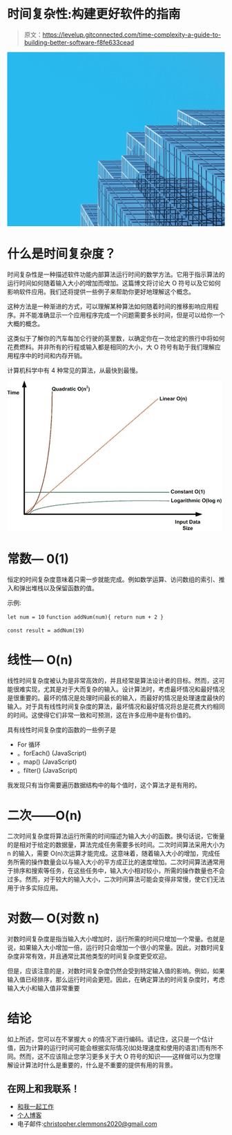 # 时间复杂性:构建更好软件的指南

> 原文：<https://levelup.gitconnected.com/time-complexity-a-guide-to-building-better-software-f8fe633cead>

![](img/30491bcc65fb6525489363985b60c615.png)

# 什么是时间复杂度？

时间复杂性是一种描述软件功能内部算法运行时间的数学方法。它用于指示算法的运行时间如何随着输入大小的增加而增加。这篇博文将讨论大 O 符号以及它如何影响软件应用。我们还将提供一些例子来帮助你更好地理解这个概念。

这种方法是一种渐进的方式，可以理解某种算法如何随着时间的推移影响应用程序。并不能准确显示一个应用程序完成一个问题需要多长时间，但是可以给你一个大概的概念。

这类似于了解你的汽车每加仑行驶的英里数，以确定你在一次给定的旅行中将如何花费燃料。并非所有的行程或输入都是相同的大小，大 O 符号有助于我们理解应用程序中的时间和内存开销。

计算机科学中有 4 种常见的算法，从最快到最慢。

![](img/a35b2a1cda607f0ab86468bba8f8764b.png)

# 常数— 0(1)

恒定的时间复杂度意味着只需一步就能完成。例如数学运算、访问数组的索引、推入和弹出堆栈以及保留函数的值。

示例:

`let num = 10`
`function addNum(num){
return num + 2
}`

`const result = addNum(19)`

# 线性— O(n)

线性时间复杂度被认为是非常高效的，并且经常是算法设计者的目标。然而，这可能很难实现，尤其是对于大而复杂的输入。设计算法时，考虑最坏情况和最好情况是很重要的。最坏的情况是处理时间最长的输入，而最好的情况是处理速度最快的输入。对于具有线性时间复杂度的算法，最坏情况和最好情况将总是花费大约相同的时间。这使得它们非常一致和可预测，这在许多应用中是有价值的。

具有线性时间复杂度的函数的一些例子是

*   For 循环
*   。forEach() (JavaScript)
*   。map() (JavaScript)
*   。filter() (JavaScript)

我发现只有当你需要遍历数据结构中的每个值时，这个算法才是有用的。

# 二次——O(n)

二次时间复杂度将算法运行所需的时间描述为输入大小的函数。换句话说，它衡量的是相对于给定的数据量，算法完成任务需要多长时间。二次时间算法采用大小为 n 的输入，需要 O(n)次运算才能完成。这意味着，随着输入大小的增加，完成任务所需的操作数量会以与输入大小的平方成正比的速度增加。二次时间算法通常用于排序和搜索等任务，在这些任务中，输入大小相对较小，所需的操作数量也不会过多。然而，对于较大的输入大小，二次时间算法可能会变得非常慢，使它们无法用于许多实际应用。

# 对数— O(对数 n)

对数时间复杂度是指当输入大小增加时，运行所需的时间只增加一个常量。也就是说，如果输入大小增加一倍，运行时只会增加一个很小的常量。因此，对数时间复杂度非常有效，并且通常比其他类型的时间复杂度更受欢迎。

但是，应该注意的是，对数时间复杂度仍然会受到特定输入值的影响。例如，如果输入值已经排序，那么运行时间会更短。因此，在确定算法的时间复杂度时，考虑输入大小和输入值非常重要

# 结论

如上所述，您可以在不掌握大 o 的情况下进行编码。请记住，这只是一个估计值，因为计算的运行时间可能会根据实际情况(如处理速度和使用的语言)而有所不同。然而，这不应该阻止您学习更多关于大 O 符号的知识——这样做可以为您理解设计算法时什么是重要的，什么是不重要的提供有用的背景。

## 在网上和我联系！

*   [和我一起工作](https://digyt.co)
*   [个人博客](http://www.christopherclemmons.com/)
*   电子邮件:christopher.clemmons2020@gmail.com